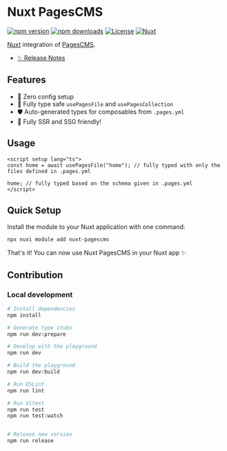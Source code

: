 <!--
Get your module up and running quickly.

Find and replace all on all files (CMD+SHIFT+F):
- Name: Nuxt PagesCMS
- Package name: nuxt-pagescms
- Description: My new Nuxt module
-->

# Nuxt PagesCMS

[![npm version][npm-version-src]][npm-version-href]
[![npm downloads][npm-downloads-src]][npm-downloads-href]
[![License][license-src]][license-href]
[![Nuxt][nuxt-src]][nuxt-href]

[Nuxt][nuxt-href] integration of [PagesCMS](https://pagescms.org/).

- [✨ Release Notes](/CHANGELOG.md)
<!-- - [🏀 Online playground](https://stackblitz.com/github/your-org/nuxt-pagescms?file=playground%2Fapp.vue) -->
<!-- - [📖 &nbsp;Documentation](https://example.com) -->

## Features

<!-- Highlight some of the features your module provide here -->
- 🥱 Zero config setup
- 💪 Fully type safe `usePagesFile` and `usePagesCollection`
- 🛡️ Auto-generated types for composables from `.pages.yml`
- 🤗 Fully SSR and SSG friendly!

## Usage
```vue
<script setup lang="ts">
const home = await usePagesFile("home"); // fully typed with only the files defined in .pages.yml

home; // fully typed based on the schema given in .pages.yml
</script>
```

## Quick Setup

Install the module to your Nuxt application with one command:

```bash
npx nuxi module add nuxt-pagescms
```

That's it! You can now use Nuxt PagesCMS in your Nuxt app ✨


## Contribution

### Local development

```bash
# Install dependencies
npm install

# Generate type stubs
npm run dev:prepare

# Develop with the playground
npm run dev

# Build the playground
npm run dev:build

# Run ESLint
npm run lint

# Run Vitest
npm run test
npm run test:watch


# Release new version
npm run release
```

<!-- Badges -->
[npm-version-src]: https://img.shields.io/npm/v/nuxt-pagescms/latest.svg?style=flat&colorA=020420&colorB=00DC82
[npm-version-href]: https://npmjs.com/package/nuxt-pagescms

[npm-downloads-src]: https://img.shields.io/npm/dm/nuxt-pagescms.svg?style=flat&colorA=020420&colorB=00DC82
[npm-downloads-href]: https://npmjs.com/package/nuxt-pagescms

[license-src]: https://img.shields.io/npm/l/nuxt-pagescms.svg?style=flat&colorA=020420&colorB=00DC82
[license-href]: https://npmjs.com/package/nuxt-pagescms

[nuxt-src]: https://img.shields.io/badge/Nuxt-020420?logo=nuxt.js
[nuxt-href]: https://nuxt.com
